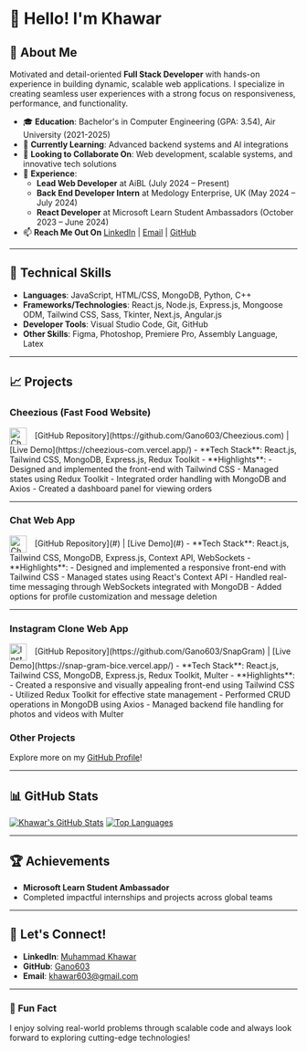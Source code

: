# 👋 Hello! I'm Khawar

## 🚀 About Me
Motivated and detail-oriented **Full Stack Developer** with hands-on experience in building dynamic, scalable web applications. I specialize in creating seamless user experiences with a strong focus on responsiveness, performance, and functionality.

- 🎓 **Education**: Bachelor's in Computer Engineering (GPA: 3.54), Air University (2021-2025)
- 🌱 **Currently Learning**: Advanced backend systems and AI integrations
- 👯 **Looking to Collaborate On**: Web development, scalable systems, and innovative tech solutions
- 💼 **Experience**: 
  - **Lead Web Developer** at AiBL (July 2024 – Present)
  - **Back End Developer Intern** at Medology Enterprise, UK (May 2024 – July 2024)
  - **React Developer** at Microsoft Learn Student Ambassadors (October 2023 – June 2024)
- 📫 **Reach Me Out On** [LinkedIn](https://www.linkedin.com/in/muhammad-khawar-603-cancer/) | [Email](mailto:khawar603@gmail.com) | [GitHub](https://github.com/Gano603)

---

## 🔧 Technical Skills
- **Languages**: JavaScript, HTML/CSS, MongoDB, Python, C++
- **Frameworks/Technologies**: React.js, Node.js, Express.js, Mongoose ODM, Tailwind CSS, Sass, Tkinter, Next.js, Angular.js
- **Developer Tools**: Visual Studio Code, Git, GitHub
- **Other Skills**: Figma, Photoshop, Premiere Pro, Assembly Language, Latex

---

## 📈 Projects

### **Cheezious (Fast Food Website)**  
<img src="images/icons/hamburger-icon.png" alt="Cheezious Icon" width="30" height="30" style="vertical-align: middle; margin-right: 10px;" />  
[GitHub Repository](https://github.com/Gano603/Cheezious.com) | [Live Demo](https://cheezious-com.vercel.app/)
- **Tech Stack**: React.js, Tailwind CSS, MongoDB, Express.js, Redux Toolkit
- **Highlights**:
  - Designed and implemented the front-end with Tailwind CSS
  - Managed states using Redux Toolkit
  - Integrated order handling with MongoDB and Axios
  - Created a dashboard panel for viewing orders

---

### **Chat Web App**  
<img src="images/icons/chat-icon.png" alt="Chat Icon" width="30" height="30" style="vertical-align: middle; margin-right: 10px;" />  
[GitHub Repository](#) | [Live Demo](#)  
- **Tech Stack**: React.js, Tailwind CSS, MongoDB, Express.js, Context API, WebSockets  
- **Highlights**:  
  - Designed and implemented a responsive front-end with Tailwind CSS  
  - Managed states using React's Context API  
  - Handled real-time messaging through WebSockets integrated with MongoDB  
  - Added options for profile customization and message deletion  

---

### **Instagram Clone Web App**  
<img src="images/icons/instagram-icon.png" alt="Instagram Icon" width="30" height="30" style="vertical-align: middle; margin-right: 10px;" />  
[GitHub Repository](https://github.com/Gano603/SnapGram) | [Live Demo](https://snap-gram-bice.vercel.app/)  
- **Tech Stack**: React.js, Tailwind CSS, MongoDB, Express.js, Redux Toolkit, Multer  
- **Highlights**:  
  - Created a responsive and visually appealing front-end using Tailwind CSS  
  - Utilized Redux Toolkit for effective state management  
  - Performed CRUD operations in MongoDB using Axios  
  - Managed backend file handling for photos and videos with Multer


### **Other Projects**
Explore more on my [GitHub Profile](https://github.com/Gano603)!

---

## 📊 GitHub Stats
[![Khawar's GitHub Stats](https://github-readme-stats.vercel.app/api?username=Gano603&show_icons=true&theme=radical)](https://github.com/Gano603)
[![Top Languages](https://github-readme-stats.vercel.app/api/top-langs/?username=Gano603&layout=compact&theme=radical)](https://github.com/Gano603)

---

## 🏆 Achievements
- **Microsoft Learn Student Ambassador**
- Completed impactful internships and projects across global teams

---

## 📣 Let's Connect!
- **LinkedIn**: [Muhammad Khawar](https://www.linkedin.com/in/muhammad-khawar-603-cancer/)
- **GitHub**: [Gano603](https://github.com/Gano603)
- **Email**: [khawar603@gmail.com](mailto:khawar603@gmail.com)

---

### 🎨 Fun Fact
I enjoy solving real-world problems through scalable code and always look forward to exploring cutting-edge technologies!
